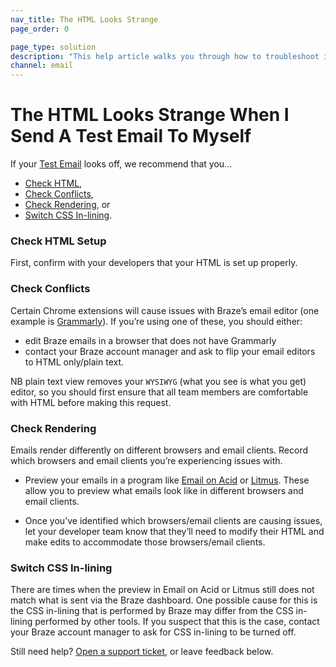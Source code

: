 ```yaml
---
nav_title: The HTML Looks Strange
page_order: 0

page_type: solution
description: "This help article walks you through how to troubleshoot issues with HTML rendering in test emails."
channel: email
---
```


# The HTML Looks Strange When I Send A Test Email To Myself

If your [Test Email][37] looks off, we recommend that you...

* [Check HTML](#check-html-setup),
* [Check Conflicts](#check-conflicts),
* [Check Rendering](#check-rendering), or
* [Switch CSS In-lining](#switch-css-in-lining).

### Check HTML Setup

First, confirm with your developers that your HTML is set up properly.

### Check Conflicts

Certain Chrome extensions will cause issues with Braze’s email editor (one example is [Grammarly][38]). If you’re using one of these, you should either: 
- edit Braze emails in a browser that does not have Grammarly
- contact your Braze account manager and ask to flip your email editors to HTML only/plain text. 

NB plain text view removes your ```WYSIWYG``` (what you see is what you get) editor, so you should first ensure that all team members are comfortable with HTML before making this request.

### Check Rendering

Emails render differently on different browsers and email clients. Record which browsers and email clients you’re experiencing issues with.

- Preview your emails in a program like [Email on Acid][39] or [Litmus][40]. These allow you to preview what emails look like in different browsers and email clients.

- Once you’ve identified which browsers/email clients are causing issues, let your developer team know that they’ll need to modify their HTML and make edits to accommodate those browsers/email clients.

### Switch CSS In-lining

There are times when the preview in Email on Acid or Litmus still does not match what is sent via the Braze dashboard. One possible cause for this is the CSS in-lining that is performed by Braze may differ from the CSS in-lining performed by other tools. If you suspect that this is the case, contact your Braze account manager to ask for CSS in-lining to be turned off.

Still need help? [Open a support ticket]({{site.baseurl}}/support_contact/), or leave feedback below.

[37]: {{site.baseurl}}/developer_guide/platform_wide/sending_test_messages/#sending-a-test-push-notification-or-in-app-messages-a-classmargin-fix-namepush-inapp-testa
[38]: https://chrome.google.com/webstore/detail/grammarly-for-chrome/kbfnbcaeplbcioakkpcpgfkobkghlhen?hl=en
[39]: https://www.emailonacid.com/
[40]: https://litmus.com/

